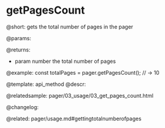 getPagesCount
=============

@short: gets the total number of pages in the pager


@params:


@returns:
- param	number      the total number of pages


@example:
const totalPages = pager.getPagesCount();
// -> 10


@template: api_method
@descr:

@relatedsample: pager/03_usage/03_get_pages_count.html



@changelog:

@related: pager/usage.md#gettingtotalnumberofpages
